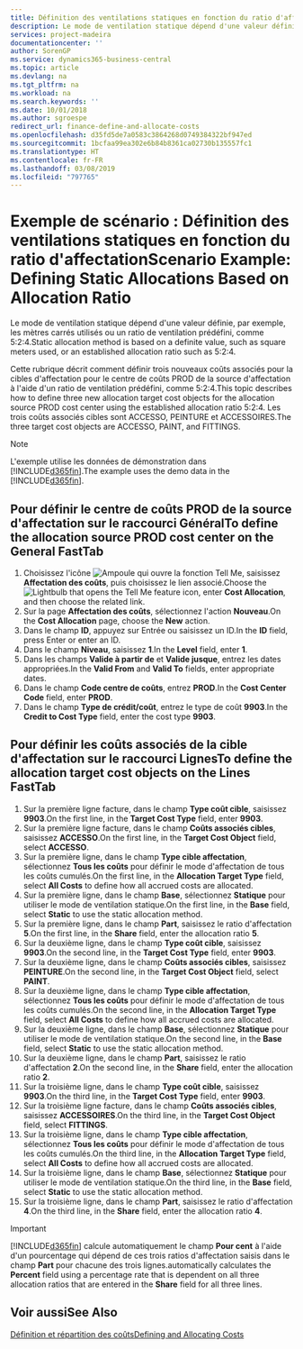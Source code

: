 ```yaml
---
title: Définition des ventilations statiques en fonction du ratio d'affectation | Microsoft Docs
description: Le mode de ventilation statique dépend d'une valeur définie, par exemple, les mètres carrés utilisés ou un ratio de ventilation prédéfini, comme 5:2:4.
services: project-madeira
documentationcenter: ''
author: SorenGP
ms.service: dynamics365-business-central
ms.topic: article
ms.devlang: na
ms.tgt_pltfrm: na
ms.workload: na
ms.search.keywords: ''
ms.date: 10/01/2018
ms.author: sgroespe
redirect_url: finance-define-and-allocate-costs
ms.openlocfilehash: d35fd5de7a0583c3864268d0749384322bf947ed
ms.sourcegitcommit: 1bcfaa99ea302e6b84b8361ca02730b135557fc1
ms.translationtype: HT
ms.contentlocale: fr-FR
ms.lasthandoff: 03/08/2019
ms.locfileid: "797765"
---
```

# <a name="scenario-example-defining-static-allocations-based-on-allocation-ratio"></a><span data-ttu-id="872f5-103">Exemple de scénario : Définition des ventilations statiques en fonction du ratio d'affectation</span><span class="sxs-lookup"><span data-stu-id="872f5-103">Scenario Example: Defining Static Allocations Based on Allocation Ratio</span></span>
<span data-ttu-id="872f5-104">Le mode de ventilation statique dépend d'une valeur définie, par exemple, les mètres carrés utilisés ou un ratio de ventilation prédéfini, comme 5:2:4.</span><span class="sxs-lookup"><span data-stu-id="872f5-104">Static allocation method is based on a definite value, such as square meters used, or an established allocation ratio such as 5:2:4.</span></span>  

<span data-ttu-id="872f5-105">Cette rubrique décrit comment définir trois nouveaux coûts associés pour la cibles d'affectation pour le centre de coûts PROD de la source d'affectation à l'aide d'un ratio de ventilation prédéfini, comme 5:2:4.</span><span class="sxs-lookup"><span data-stu-id="872f5-105">This topic describes how to define three new allocation target cost objects for the allocation source PROD cost center using the established allocation ratio 5:2:4.</span></span> <span data-ttu-id="872f5-106">Les trois coûts associés cibles sont ACCESSO, PEINTURE et ACCESSOIRES.</span><span class="sxs-lookup"><span data-stu-id="872f5-106">The three target cost objects are ACCESSO, PAINT, and FITTINGS.</span></span>  

> [!NOTE]  
>  <span data-ttu-id="872f5-107">L'exemple utilise les données de démonstration dans [!INCLUDE[d365fin](includes/d365fin_md.md)].</span><span class="sxs-lookup"><span data-stu-id="872f5-107">The example uses the demo data in the [!INCLUDE[d365fin](includes/d365fin_md.md)].</span></span>  

## <a name="to-define-the-allocation-source-prod-cost-center-on-the-general-fasttab"></a><span data-ttu-id="872f5-108">Pour définir le centre de coûts PROD de la source d'affectation sur le raccourci Général</span><span class="sxs-lookup"><span data-stu-id="872f5-108">To define the allocation source PROD cost center on the General FastTab</span></span>  

1.  <span data-ttu-id="872f5-109">Choisissez l'icône ![Ampoule qui ouvre la fonction Tell Me](media/ui-search/search_small.png "Dites-moi ce que vous voulez faire"), saisissez **Affectation des coûts**, puis choisissez le lien associé.</span><span class="sxs-lookup"><span data-stu-id="872f5-109">Choose the ![Lightbulb that opens the Tell Me feature](media/ui-search/search_small.png "Tell me what you want to do") icon, enter **Cost Allocation**, and then choose the related link.</span></span>  
2.  <span data-ttu-id="872f5-110">Sur la page **Affectation des coûts**, sélectionnez l'action **Nouveau**.</span><span class="sxs-lookup"><span data-stu-id="872f5-110">On the **Cost Allocation** page, choose the **New** action.</span></span>  
3.  <span data-ttu-id="872f5-111">Dans le champ **ID**, appuyez sur Entrée ou saisissez un ID.</span><span class="sxs-lookup"><span data-stu-id="872f5-111">In the **ID** field, press Enter or enter an ID.</span></span>  
4.  <span data-ttu-id="872f5-112">Dans le champ **Niveau**, saisissez **1**.</span><span class="sxs-lookup"><span data-stu-id="872f5-112">In the **Level** field, enter **1**.</span></span>  
5.  <span data-ttu-id="872f5-113">Dans les champs **Valide à partir de** et **Valide jusque**, entrez les dates appropriées.</span><span class="sxs-lookup"><span data-stu-id="872f5-113">In the **Valid From** and **Valid To** fields, enter appropriate dates.</span></span>  
6.  <span data-ttu-id="872f5-114">Dans le champ **Code centre de coûts**, entrez **PROD**.</span><span class="sxs-lookup"><span data-stu-id="872f5-114">In the **Cost Center Code** field, enter **PROD**.</span></span>  
7.  <span data-ttu-id="872f5-115">Dans le champ **Type de crédit/coût**, entrez le type de coût **9903**.</span><span class="sxs-lookup"><span data-stu-id="872f5-115">In the **Credit to Cost Type** field, enter the cost type **9903**.</span></span>  

## <a name="to-define-the-allocation-target-cost-objects-on-the-lines-fasttab"></a><span data-ttu-id="872f5-116">Pour définir les coûts associés de la cible d'affectation sur le raccourci Lignes</span><span class="sxs-lookup"><span data-stu-id="872f5-116">To define the allocation target cost objects on the Lines FastTab</span></span>  

1.  <span data-ttu-id="872f5-117">Sur la première ligne facture, dans le champ **Type coût cible**, saisissez **9903**.</span><span class="sxs-lookup"><span data-stu-id="872f5-117">On the first line, in the **Target Cost Type** field, enter **9903**.</span></span>  
2.  <span data-ttu-id="872f5-118">Sur la première ligne facture, dans le champ **Coûts associés cibles**, saisissez **ACCESSO**.</span><span class="sxs-lookup"><span data-stu-id="872f5-118">On the first line, in the **Target Cost Object** field, select **ACCESSO**.</span></span>  
3.  <span data-ttu-id="872f5-119">Sur la première ligne, dans le champ **Type cible affectation**, sélectionnez **Tous les coûts** pour définir le mode d'affectation de tous les coûts cumulés.</span><span class="sxs-lookup"><span data-stu-id="872f5-119">On the first line, in the **Allocation Target Type** field, select **All Costs** to define how all accrued costs are allocated.</span></span>  
4.  <span data-ttu-id="872f5-120">Sur la première ligne, dans le champ **Base**, sélectionnez **Statique** pour utiliser le mode de ventilation statique.</span><span class="sxs-lookup"><span data-stu-id="872f5-120">On the first line, in the **Base** field, select **Static** to use the static allocation method.</span></span>  
5.  <span data-ttu-id="872f5-121">Sur la première ligne, dans le champ **Part**, saisissez le ratio d'affectation **5**.</span><span class="sxs-lookup"><span data-stu-id="872f5-121">On the first line, in the **Share** field, enter the allocation ratio **5**.</span></span>  
6.  <span data-ttu-id="872f5-122">Sur la deuxième ligne, dans le champ **Type coût cible**, saisissez **9903**.</span><span class="sxs-lookup"><span data-stu-id="872f5-122">On the second line, in the **Target Cost Type** field, enter **9903**.</span></span>  
7.  <span data-ttu-id="872f5-123">Sur la deuxième ligne, dans le champ **Coûts associés cibles**, saisissez **PEINTURE**.</span><span class="sxs-lookup"><span data-stu-id="872f5-123">On the second line, in the **Target Cost Object** field, select **PAINT**.</span></span>  
8.  <span data-ttu-id="872f5-124">Sur la deuxième ligne, dans le champ **Type cible affectation**, sélectionnez **Tous les coûts** pour définir le mode d'affectation de tous les coûts cumulés.</span><span class="sxs-lookup"><span data-stu-id="872f5-124">On the second line, in the **Allocation Target Type** field, select **All Costs** to define how all accrued costs are allocated.</span></span>  
9. <span data-ttu-id="872f5-125">Sur la deuxième ligne, dans le champ **Base**, sélectionnez **Statique** pour utiliser le mode de ventilation statique.</span><span class="sxs-lookup"><span data-stu-id="872f5-125">On the second line, in the **Base** field, select **Static** to use the static allocation method.</span></span>  
10. <span data-ttu-id="872f5-126">Sur la deuxième ligne, dans le champ **Part**, saisissez le ratio d'affectation **2**.</span><span class="sxs-lookup"><span data-stu-id="872f5-126">On the second line, in the **Share** field, enter the allocation ratio **2**.</span></span>  
11. <span data-ttu-id="872f5-127">Sur la troisième ligne, dans le champ **Type coût cible**, saisissez **9903**.</span><span class="sxs-lookup"><span data-stu-id="872f5-127">On the third line, in the **Target Cost Type** field, enter **9903**.</span></span>  
12. <span data-ttu-id="872f5-128">Sur la troisième ligne facture, dans le champ **Coûts associés cibles**, saisissez **ACCESSOIRES**.</span><span class="sxs-lookup"><span data-stu-id="872f5-128">On the third line, in the **Target Cost Object** field, select **FITTINGS**.</span></span>  
13. <span data-ttu-id="872f5-129">Sur la troisième ligne, dans le champ **Type cible affectation**, sélectionnez **Tous les coûts** pour définir le mode d'affectation de tous les coûts cumulés.</span><span class="sxs-lookup"><span data-stu-id="872f5-129">On the third line, in the **Allocation Target Type** field, select **All Costs** to define how all accrued costs are allocated.</span></span>  
14. <span data-ttu-id="872f5-130">Sur la troisième ligne, dans le champ **Base**, sélectionnez **Statique** pour utiliser le mode de ventilation statique.</span><span class="sxs-lookup"><span data-stu-id="872f5-130">On the third line, in the **Base** field, select **Static** to use the static allocation method.</span></span>  
15. <span data-ttu-id="872f5-131">Sur la troisième ligne, dans le champ **Part**, saisissez le ratio d'affectation **4**.</span><span class="sxs-lookup"><span data-stu-id="872f5-131">On the third line, in the **Share** field, enter the allocation ratio **4**.</span></span>  

> [!IMPORTANT]  
>  [!INCLUDE[d365fin](includes/d365fin_md.md)] <span data-ttu-id="872f5-132">calcule automatiquement le champ **Pour cent** à l'aide d'un pourcentage qui dépend de ces trois ratios d'affectation saisis dans le champ **Part** pour chacune des trois lignes.</span><span class="sxs-lookup"><span data-stu-id="872f5-132">automatically calculates the **Percent** field using a percentage rate that is dependent on all three allocation ratios that are entered in the **Share** field for all three lines.</span></span>  

## <a name="see-also"></a><span data-ttu-id="872f5-133">Voir aussi</span><span class="sxs-lookup"><span data-stu-id="872f5-133">See Also</span></span>  
[<span data-ttu-id="872f5-134">Définition et répartition des coûts</span><span class="sxs-lookup"><span data-stu-id="872f5-134">Defining and Allocating Costs</span></span>](finance-define-and-allocate-costs.md)   
